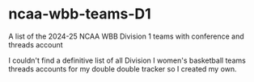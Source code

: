 # ncaa-wbb-teams-D1
A list of the 2024-25 NCAA WBB Division 1 teams with conference and threads account

I couldn't find a definitive list of all Division I women's basketball teams threads accounts for my double double tracker so I created my own.
